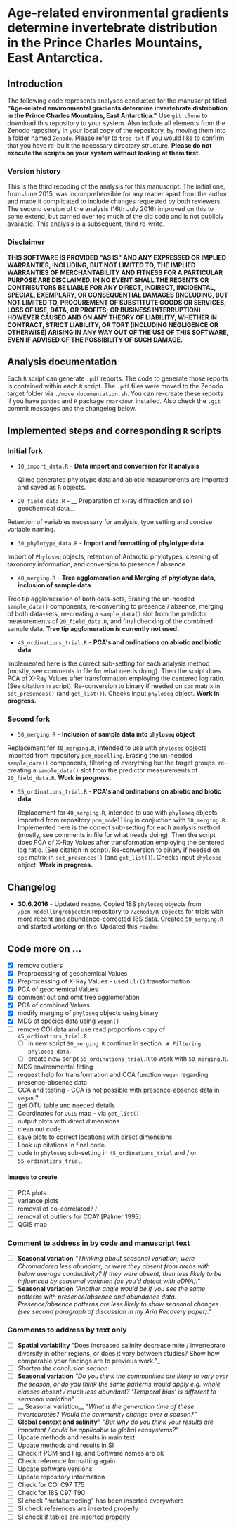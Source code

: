 # Age-related environmental gradients determine invertebrate distribution in the Prince Charles Mountains, East Antarctica.

## Introduction

The following code represents analyses conducted for the manuscript titled **"Age-related environmental gradients determine invertebrate distribution in the Prince Charles Mountains, East Antarctica."**  Use `git clone`  to download this repository to your system. Also include all elements from the Zenodo repository in your local copy of the repository, by moving them into a folder named `Zenodo`.  Please refer to `tree.txt` if you would like to confirm that you have re-built the necessary directory structure. **Please do not execute the scripts on your system without looking at them first.**

### Version history

This is the third recoding of the analysis for this manuscript. The initial one, from June 2015, was incomprehensible for any reader apart from the author and made it complicated to include changes requested by both reviewers. The second version of the analysis  (16th July 2016) improved on this to some extend, but carried over too much of the old code and is not publicly available. This analysis is a subsequent, third re-write.

### Disclaimer
**THIS SOFTWARE IS PROVIDED "AS IS" AND ANY EXPRESSED OR IMPLIED WARRANTIES, INCLUDING, BUT NOT LIMITED TO, THE IMPLIED WARRANTIES OF MERCHANTABILITY AND FITNESS FOR A PARTICULAR PURPOSE ARE DISCLAIMED. IN NO EVENT SHALL THE REGENTS OR CONTRIBUTORS BE LIABLE FOR ANY DIRECT, INDIRECT, INCIDENTAL, SPECIAL, EXEMPLARY, OR CONSEQUENTIAL DAMAGES (INCLUDING, BUT NOT LIMITED TO, PROCUREMENT OF SUBSTITUTE GOODS OR SERVICES; LOSS OF USE, DATA, OR PROFITS; OR BUSINESS INTERRUPTION) HOWEVER CAUSED AND ON ANY THEORY OF LIABILITY, WHETHER IN CONTRACT, STRICT LIABILITY, OR TORT (INCLUDING NEGLIGENCE OR OTHERWISE) ARISING IN ANY WAY OUT OF THE USE OF THIS SOFTWARE, EVEN IF ADVISED OF THE POSSIBILITY
OF SUCH DAMAGE.**

## Analysis documentation
Each `R` script can generate `.pdf` reports. The code to generate those reports is contained within each `R` script. The `.pdf` files were moved to the Zenodo target folder via `./move_documentation.sh`. You can re-create these reports if you have `pandoc` and `R` package `rmarkdown` installed. Also check the `.git` commit messages and the changelog below.

## Implemented steps and corresponding `R` scripts

### Initial fork

* `10_import_data.R` - __Data import and conversion for R analysis__  

  Qiime generated phylotype data and abiotic measurements are imported and saved as `R` objects.

* `20_field_data.R` - __ Preparation of x-ray diffraction and soil geochemical data__

 Retention of variables necessary for analysis, type setting and concise variable naming.

* `30_phylotype_data.R` - __Import and formatting of phylotype data__

 Import of `Phyloseq` objects, retention of Antarctic phylotypes, cleaning of taxonomy information, and conversion to presence / absence.

* `40_merging.R` - __~~Tree agglomeration and~~ Merging of phylotype data, inclusion of sample data__

 ~~Tree tip agglomeration of both data-sets,~~ Erasing the un-needed `sample_data()` components, re-converting to presence / absence, merging of both data-sets, re-creating a `sample_data()` slot from the predictor measurements of `20_field_data.R`, and final checking of the combined sample data. **Tree tip agglomeration is currently not used.**

* `45_ordinations_trial.R` - __PCA's and ordinations on abiotic and biotic data__  

 Implemented here is the correct sub-setting for each analysis method (mostly, see comments in file for what needs doing). Then the script does PCA of X-Ray Values after transformation employing the centered log ratio. (See citation in script). Re-conversion to binary if needed on `spc` matrix in `set_presences()` (and `get_list()`). Checks input `phyloseq` object. **Work in progress.**

### Second fork

 * `50_merging.R` - __Inclusion of sample data into `phyloseq` object__

  Replacement for `40_merging.R`, intended to use with `phyloseq` objects imported from repository  `pcm_modelling`. Erasing the un-needed `sample_data()` components, filtering of everything but the target groups.
  re-creating a `sample_data()` slot from the predictor measurements of `20_field_data.R`. **Work in progress.**

* `55_ordinations_trial.R` - __PCA's and ordinations on abiotic and biotic data__  

   Replacement for `40_merging.R`, intended to use with `phyloseq` objects imported from repository  `pcm_modelling` in conjuction with `50_merging.R`. Implemented here is the correct sub-setting for each analysis method (mostly, see comments in file for what needs doing). Then the script does PCA of X-Ray Values after transformation employing the centered log ratio. (See citation in script). Re-conversion to binary if needed on `spc` matrix in `set_presences()` (and `get_list()`). Checks input `phyloseq` object. **Work in progress.**

## Changelog

* __30.6.2016__ - Updated `readme`. Copied 18S `phyloseq` objects from `/pcm_modelling/objectsR` repository to `/Zenodo/R_Objects` for trials with more recent and abundance-corrected 18S data. Created `50_merging.R` and started working on this. Updated this `readme`.

## Code more on ...
* [x] remove outliers
* [x] Preprocessing of geochemical Values
* [x] Preprocessing of X-Ray Values - used `clr()` transformation
* [x] PCA of geochemical Values
* [x] comment out and omit tree agglomeration
* [x] PCA of combined Values
* [x] modify merging of `phyloseq` objects using binary
* [x] MDS of species data using `vegan()`
* [ ] remove COI data and use read proportions copy of `45_ordinations_trial.R`
    * [ ] in new script `50_merging.R` continue in section ` # Filtering phyloseq data`.   
    * [ ] create new script `55_ordinations_trial.R` to work with `50_merging.R`.
* [ ] MDS environmental fitting
* [ ] request help for transformation and CCA function `vegan` regarding presence-absence data
* [ ] CCA and testing - CCA is not possible with presence-absence data in `vegan` ?
* [ ] get OTU table and needed details
* [ ] Coordinates for `QGIS` map - via `get_list()`
* [ ] output plots with direct dimensions
* [ ] clean out code
* [ ] save plots to correct locations with direct dimensions
* [ ] Look up citations in final code.
* [ ] code in `phyloseq` sub-setting in `45_ordinations_trial` and / or `55_ordinations_trial`.

#### Images to create
* [ ] PCA plots
* [ ] variance plots
* [ ] removal of co-correlated? /
* [ ] removal of outliers for CCA? [Palmer 1993]
* [ ] QGIS map

### Comment to address in by code and manuscript text
* [ ]  __Seasonal variation__ _"Thinking about seasonal variation, were Chromadorea less abundant, or were they absent from areas with below average conductivity? If they were absent, then less likely to be influenced by seasonal variation (as you’d detect with eDNA)."_
* [ ] __Seasonal variation__ _"Another angle would be if you see the same patterns with presence/absence and abundance data. Presence/absence patterns are less likely to show seasonal changes (see second paragraph of discussion in my Arid Recovery paper)."_

### Comments to address by text only
* [ ] __Spatial variability__ "Does increased salinity decrease mite / invertebrate diversity in other regions, or does it vary between studies? Show how comparable your findings are to previous work."_
* [ ] _Shorten the conclusion section_
* [ ] __Seasonal variation__ _"Do you think the communities are likely to vary over the season, or do you think the same patterns would apply e.g. whole classes absent / much less abundant? ‘Temporal bias’ is different to seasonal variation"_
* [ ] __ Seasonal variation__ _"What is the generation time of these invertebrates? Would the community change over a season?"_
* [ ] __Global context and salinity"__ _"But why do you think your results are important / could be applicable to global ecosystems?"_
* [ ] Update methods and results in main text
* [ ] Update methods and results in SI
* [ ] Check if PCM and Fig, and Software names are ok
* [ ] Check reference formatting again
* [ ] Update software versions
* [ ] Update repository information
* [ ] Check for COI C97 T75
* [ ] Check for 18S C97 T90
* [ ] SI check "metabarcoding" has been inserted everywhere
* [ ] SI check references are inserted properly
* [ ] SI check if tables are inserted properly
